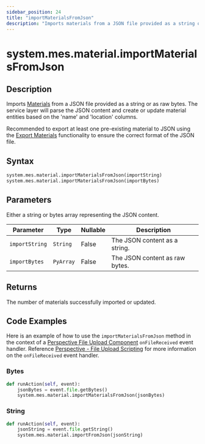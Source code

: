 ```yaml
---
sidebar_position: 24
title: "importMaterialsFromJson"
description: "Imports materials from a JSON file provided as a string or as raw bytes"
---
```


# system.mes.material.importMaterialsFromJson

## Description

Imports [Materials](../../data-model/material-model/material) from a JSON file provided as a string or as raw bytes.
The service layer will parse the JSON content and create or update material entities based on the 'name' and 'location'
columns.

Recommended to export at least one pre-existing material to JSON using the [Export Materials](export-materials-as-json.md)
functionality to ensure the correct format of the JSON file.

## Syntax

```python
system.mes.material.importMaterialsFromJson(importString)
system.mes.material.importMaterialsFromJson(importBytes)
```

## Parameters

Either a string or bytes array representing the JSON content.

| Parameter      | Type      | Nullable | Description                    |
|----------------|-----------|----------|--------------------------------|
| `importString` | `String`  | False    | The JSON content as a string.  |
| `importBytes`  | `PyArray` | False    | The JSON content as raw bytes. |

## Returns

The number of materials successfully imported or updated.

## Code Examples

Here is an example of how to use the `importMaterialsFromJson` method in the context of a [Perspective File Upload Component](https://www.docs.inductiveautomation.com/docs/8.1/appendix/components/perspective-components/perspective-input-palette/perspective-file-upload)
`onFileReceived` event handler. Reference [Perspective - File Upload Scripting](https://www.docs.inductiveautomation.com/docs/8.1/appendix/components/perspective-components/perspective-input-palette/perspective-file-upload/perspective-file-upload-scripting)
for more information on the `onFileReceived` event handler.

### Bytes
```python
def runAction(self, event):
	jsonBytes = event.file.getBytes()
	system.mes.material.importMaterialsFromJson(jsonBytes)
```

### String
```python
def runAction(self, event):
	jsonString = event.file.getString()
	system.mes.material.importFromJson(jsonString)
```
